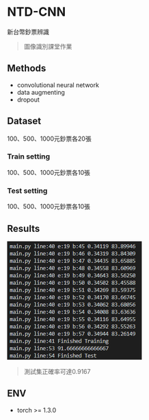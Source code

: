 # NTD-CNN
新台幣鈔票辨識
> 圖像識別課堂作業

## Methods
- convolutional neural network
- data augmenting
- dropout

## Dataset
100、500、1000元鈔票各20張
### Train setting
100、500、1000元鈔票各10張
### Test setting
100、500、1000元鈔票各10張

## Results
![](https://github.com/p208p2002/NTD-CNN/blob/master/score.png?raw=true)
> 測試集正確率可達0.9167
## ENV
- torch >= 1.3.0
